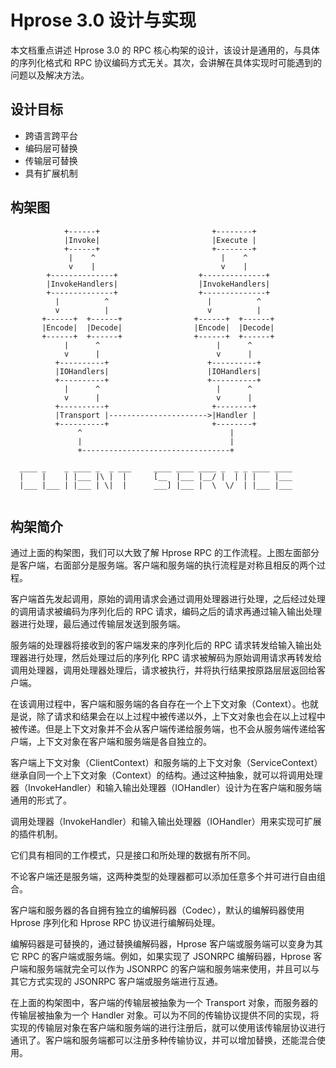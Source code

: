 # Hprose 3.0 设计与实现

本文档重点讲述 Hprose 3.0 的 RPC 核心构架的设计，该设计是通用的，与具体的序列化格式和 RPC 协议编码方式无关。其次，会讲解在具体实现时可能遇到的问题以及解决方法。

## 设计目标

* 跨语言跨平台
* 编码层可替换
* 传输层可替换
* 具有扩展机制

## 构架图

```
            +------+                         +--------+          
            |Invoke|                         |Execute |          
            +------+                         +--------+          
             |    ^                            |    ^            
             v    |                            v    |            
        +--------------+                  +--------------+       
        |InvokeHandlers|                  |InvokeHandlers|       
        +--------------+                  +--------------+       
          |          ^                      |          ^         
          v          |                      v          |         
       +------+  +------+                +------+  +------+      
       |Encode|  |Decode|                |Encode|  |Decode|      
       +------+  +------+                +------+  +------+      
            |      ^                          |      ^           
            v      |                          v      |           
          +----------+                      +----------+         
          |IOHandlers|                      |IOHandlers|         
          +----------+                      +----------+         
            |      ^                          |      ^           
            v      |                          v      |           
          +----------+                       +--------+          
          |Transport |---------------------->|Handler |          
          +----------+                       +--------+          
               ^                                 |              
               |                                 |              
               +---------------------------------+              
                                                                 
  ____ _    _ ____ _  _ ___     ____ ____ ____ _  _ _ ____ ____  
  |    |    | |___ |\ |  |      [__  |___ |__/ |  | | |    |___  
  |___ |___ | |___ | \|  |      ___] |___ |  \  \/  | |___ |___  
                                                                 
```

## 构架简介

通过上面的构架图，我们可以大致了解 Hprose RPC 的工作流程。上图左面部分是客户端，右面部分是服务端。客户端和服务端的执行流程是对称且相反的两个过程。

客户端首先发起调用，原始的调用请求会通过调用处理器进行处理，之后经过处理的调用请求被编码为序列化后的 RPC 请求，编码之后的请求再通过输入输出处理器进行处理，最后通过传输层发送到服务端。

服务端的处理器将接收到的客户端发来的序列化后的 RPC 请求转发给输入输出处理器进行处理，然后处理过后的序列化 RPC 请求被解码为原始调用请求再转发给调用处理器，调用处理器处理后，请求被执行，并将执行结果按原路层层返回给客户端。

在该调用过程中，客户端和服务端的各自存在一个上下文对象（Context）。也就是说，除了请求和结果会在以上过程中被传递以外，上下文对象也会在以上过程中被传递。但是上下文对象并不会从客户端传递给服务端，也不会从服务端传递给客户端，上下文对象在客户端和服务端是各自独立的。

客户端上下文对象（ClientContext）和服务端的上下文对象（ServiceContext）继承自同一个上下文对象（Context）的结构。通过这种抽象，就可以将调用处理器（InvokeHandler）和输入输出处理器（IOHandler）设计为在客户端和服务端通用的形式了。

调用处理器（InvokeHandler）和输入输出处理器（IOHandler）用来实现可扩展的插件机制。

它们具有相同的工作模式，只是接口和所处理的数据有所不同。

不论客户端还是服务端，这两种类型的处理器都可以添加任意多个并可进行自由组合。

客户端和服务器的各自拥有独立的编解码器（Codec），默认的编解码器使用 Hprose 序列化和 Hprose RPC 协议进行编解码处理。

编解码器是可替换的，通过替换编解码器，Hprose 客户端或服务端可以变身为其它 RPC 的客户端或服务端。例如，如果实现了 JSONRPC 编解码器，Hprose 客户端和服务端就完全可以作为 JSONRPC 的客户端和服务端来使用，并且可以与其它方式实现的 JSONRPC 客户端或服务端进行互通。

在上面的构架图中，客户端的传输层被抽象为一个 Transport 对象，而服务器的传输层被抽象为一个 Handler 对象。可以为不同的传输协议提供不同的实现，将实现的传输层对象在客户端和服务端的进行注册后，就可以使用该传输层协议进行通讯了。客户端和服务端都可以注册多种传输协议，并可以增加替换，还能混合使用。

